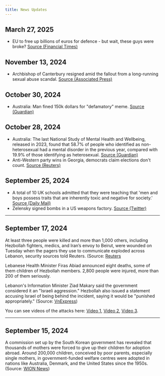 ```yaml
---
title: News Updates
---
```

## March 27, 2025
- EU to free up billions of euros for defence - but wait, these guys were broke? [Source (Financial Times)](https://www.ft.com/content/eb0de7f4-5ba1-460a-a83d-1a7302fc1536)

## November 13, 2024

- Archbishop of Canterbury resigned amid the fallout from a long-running sexual abuse scandal. [Source (Associated Press)](https://apnews.com/article/church-of-england-abuse-justin-welby-resigns-2a34fc8107f7f1dc5b562c41f3b8b704)

## October 30, 2024

- Australia: Man fined 150k dollars for "defamatory" meme. [Source (Guardian)](https://www.theguardian.com/australia-news/2024/oct/30/greg-hallam-rob-pyne-queensland-labor-mp-defamation-trial-jabba-the-hutt-ntwnfb)

## October 28, 2024

- Australia: The last National Study of Mental Health and Wellbeing, released in 2023, found that 58.7% of people who identified as non-heterosexual had a mental disorder in the previous year, compared with 19.9% of those identifying as heterosexual. [Source (Guardian)](https://www.theguardian.com/australia-news/2024/oct/28/diverse-sexuality-australian-high-school-students-gay-bisexual-pansexual)
- Anti-Western party wins in Georgia, democrats claim elections don't count. [Source (Reuters)](https://www.reuters.com/world/europe/georgian-ruling-party-wins-election-near-complete-results-show-2024-10-27/)

## September 25, 2024

- A total of 10 UK schools admitted that they were teaching that 'men and boys possess traits that are inherently toxic and negative for society.' [Source (Daily Mail)](https://www.dailymail.co.uk/news/article-13874927/teachers-schoolboys-traditional-gendered-roles-family-rape-toxic-masculinity.html)
- Zelensky signed bombs in a US weapons factory. [Source (Twitter)](https://twitter.com/BGatesIsaPyscho/status/1838269465525465471)

---

## September 17, 2024

At least three people were killed and more than 1,000 others, including
Hezbollah fighters, medics, and Iran’s envoy to Beirut, were wounded on
Tuesday when the pagers they use to communicate exploded across Lebanon,
security sources told Reuters. (Source: [Reuters](https://www.reuters.com/world/middle-east/dozens-hezbollah-members-wounded-lebanon-when-pagers-exploded-sources-witnesses-2024-09-17/)

Lebanese Health Minister Firas Abiad announced eight deaths, some of them children of Hezbollah members. 2,800 people were injured, more than 200 of them seriously.

Lebanon's Information Minister Ziad Makary said the government considered it an "Israeli aggression." Hezbollah also issued a statement accusing Israel of being behind the incident, saying it would be "punished appropriately." (Source: [VnExpress](https://vnexpress.net/may-nhan-tin-cua-hezbollah-phat-no-hang-loat-9-nguoi-chet-4794005.html))

You can see videos of the attacks here: [Video 1](https://twitter.com/WorldWarNow_/status/1836038604180660248), [Video 2](https://twitter.com/WorldWarNow_/status/1836046840329818301), [Video 3](https://twitter.com/WorldWarNow_/status/1836042347253027036).

---

## September 15, 2024

A commission set up by the South Korean government has revealed that thousands of mothers were forced to give up their children for adoption abroad. Around 200,000 children, conceived by poor parents, especially single mothers, in government-funded welfare centres were adopted in nations like Australia, Denmark, and the United States since the 1950s. (Source: [WION News](https://www.wionews.com/world/south-korean-mothers-were-falsely-declared-unfit-200000-babies-sent-abroad-for-adoption-757527))
